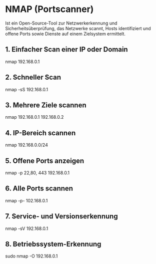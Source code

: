 # NMAP (Portscanner)

Ist ein Open-Source-Tool zur Netzwerkerkennung und Sicherheitsüberprüfung, das Netzwerke scannt, Hosts identifiziert und offene Ports sowie Dienste auf einem Zielsystem ermittelt.

## 1. Einfacher Scan einer IP oder Domain

nmap 192.168.0.1

## 2. Schneller Scan

nmap -sS 192.168.0.1

## 3. Mehrere Ziele scannen

nmap 192.168.0.1 192.168.0.2

## 4. IP-Bereich scannen

nmap 192.168.0.0/24

## 5. Offene Ports anzeigen

nmap -p 22,80, 443 192.168.0.1

## 6. Alle Ports scannen

nmap -p- 102.168.0.1

## 7. Service- und Versionserkennung

nmap -sV 192.168.0.1

## 8. Betriebssystem-Erkennung

sudo nmap -O 192.168.0.1
